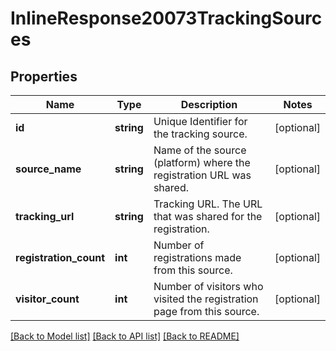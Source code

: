 # InlineResponse20073TrackingSources

## Properties
Name | Type | Description | Notes
------------ | ------------- | ------------- | -------------
**id** | **string** | Unique Identifier for the tracking source. | [optional] 
**source_name** | **string** | Name of the source (platform) where the registration URL was shared. | [optional] 
**tracking_url** | **string** | Tracking URL. The URL that was shared for the registration. | [optional] 
**registration_count** | **int** | Number of registrations made from this source. | [optional] 
**visitor_count** | **int** | Number of visitors who visited the registration page from this source. | [optional] 

[[Back to Model list]](../README.md#documentation-for-models) [[Back to API list]](../README.md#documentation-for-api-endpoints) [[Back to README]](../README.md)


